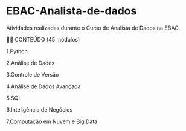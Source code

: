 # EBAC-Analista-de-dados
Atividades realizadas durante o Curso de Analista de Dados na EBAC.

👩‍🎓 CONTEÚDO (45 módulos)

1.Python

2.Análise de Dados

3.Controle de Versão

4.Análise de Dados Avançada

5.SQL

6.Inteligência de Negócios

7.Computação em Nuvem e Big Data
